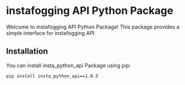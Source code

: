 # instafogging API Python Package

Welcome to instafogging API Python Package! This package provides a simple interface for instafogging API

## Installation

You can install insta_python_api Package using pip:

```bash
pip install insta_python_api==1.0.5
